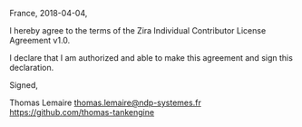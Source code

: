 France, 2018-04-04,

I hereby agree to the terms of the Zira Individual Contributor License
Agreement v1.0.

I declare that I am authorized and able to make this agreement and sign this
declaration.

Signed,

Thomas Lemaire thomas.lemaire@ndp-systemes.fr https://github.com/thomas-tankengine